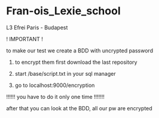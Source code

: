 # Fran-ois_Lexie_school

L3 Efrei Paris - Budapest

! IMPORTANT !

to make our test we create a BDD with uncrypted password

1. to encrypt them first download the last repository

2. start /base/script.txt in your sql manager

3. go to localhost:9000/encryption

!!!!!! you have to do it only one time !!!!!!!

after that you can look at the BDD, all our pw are encrypted

